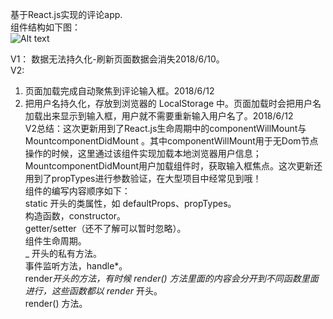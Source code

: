 基于React.js实现的评论app.  
组件结构如下图：  
![Alt text](http://huzidaha.github.io/static/assets/img/posts/DAFA784B-6AD3-474B-9A87-316E5741DED6.png)

V1：
数据无法持久化-刷新页面数据会消失2018/6/10。  
V2:  
1. 页面加载完成自动聚焦到评论输入框。2018/6/12  
2. 把用户名持久化，存放到浏览器的 LocalStorage 中。页面加载时会把用户名加载出来显示到输入框，用户就不需要重新输入用户名了。2018/6/12  
V2总结：这次更新用到了React.js生命周期中的componentWillMount与MountcomponentDidMount 。其中componentWillMount用于无Dom节点操作的时候，这里通过该组件实现加载本地浏览器用户信息；MountcomponentDidMount用户加载组件时，获取输入框焦点。这次更新还用到了propTypes进行参数验证，在大型项目中经常见到哦！  
组件的编写内容顺序如下：  
static 开头的类属性，如 defaultProps、propTypes。  
构造函数，constructor。  
getter/setter（还不了解可以暂时忽略）。  
组件生命周期。  
_ 开头的私有方法。  
事件监听方法，handle*。  
render*开头的方法，有时候 render() 方法里面的内容会分开到不同函数里面进行，这些函数都以 render* 开头。  
render() 方法。  
